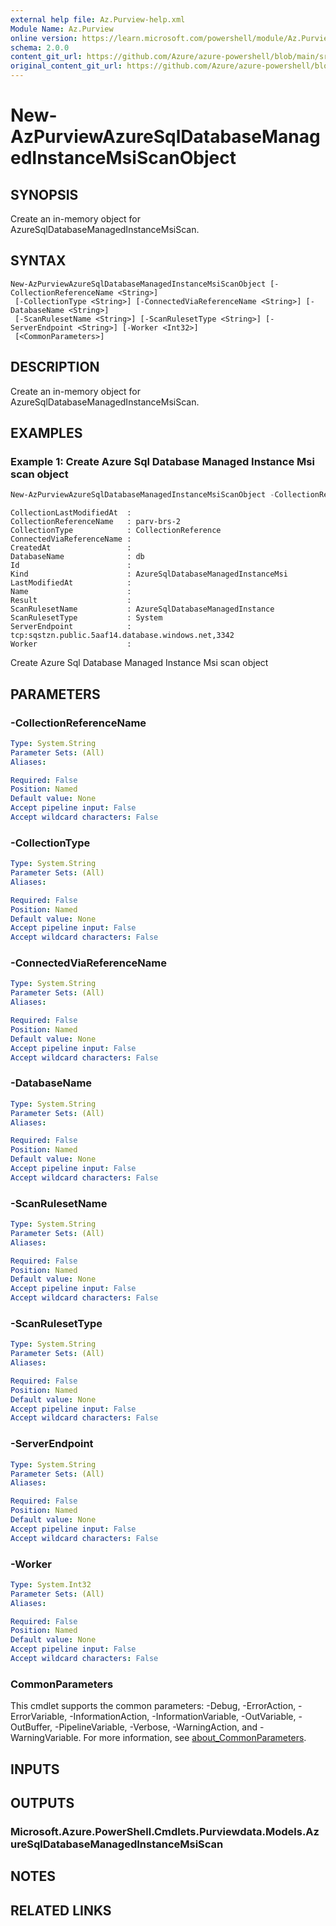 ```yaml
---
external help file: Az.Purview-help.xml
Module Name: Az.Purview
online version: https://learn.microsoft.com/powershell/module/Az.Purview/new-azpurviewazuresqldatabasemanagedinstancemsiscanobject
schema: 2.0.0
content_git_url: https://github.com/Azure/azure-powershell/blob/main/src/Purview/Purview/help/New-AzPurviewAzureSqlDatabaseManagedInstanceMsiScanObject.md
original_content_git_url: https://github.com/Azure/azure-powershell/blob/main/src/Purview/Purview/help/New-AzPurviewAzureSqlDatabaseManagedInstanceMsiScanObject.md
---
```


# New-AzPurviewAzureSqlDatabaseManagedInstanceMsiScanObject

## SYNOPSIS
Create an in-memory object for AzureSqlDatabaseManagedInstanceMsiScan.

## SYNTAX

```
New-AzPurviewAzureSqlDatabaseManagedInstanceMsiScanObject [-CollectionReferenceName <String>]
 [-CollectionType <String>] [-ConnectedViaReferenceName <String>] [-DatabaseName <String>]
 [-ScanRulesetName <String>] [-ScanRulesetType <String>] [-ServerEndpoint <String>] [-Worker <Int32>]
 [<CommonParameters>]
```

## DESCRIPTION
Create an in-memory object for AzureSqlDatabaseManagedInstanceMsiScan.

## EXAMPLES

### Example 1: Create Azure Sql Database Managed Instance Msi scan object
```powershell
New-AzPurviewAzureSqlDatabaseManagedInstanceMsiScanObject -CollectionReferenceName 'parv-brs-2' -CollectionType 'CollectionReference' -DatabaseName 'db' -ScanRulesetName 'AzureSqlDatabaseManagedInstance' -ScanRulesetType 'System' -ServerEndpoint 'tcp:sqstzn.public.5aaf14.database.windows.net,3342'
```

```output
CollectionLastModifiedAt  :
CollectionReferenceName   : parv-brs-2
CollectionType            : CollectionReference
ConnectedViaReferenceName :
CreatedAt                 :
DatabaseName              : db
Id                        :
Kind                      : AzureSqlDatabaseManagedInstanceMsi
LastModifiedAt            :
Name                      :
Result                    :
ScanRulesetName           : AzureSqlDatabaseManagedInstance
ScanRulesetType           : System
ServerEndpoint            : tcp:sqstzn.public.5aaf14.database.windows.net,3342
Worker                    :
```

Create Azure Sql Database Managed Instance Msi scan object

## PARAMETERS

### -CollectionReferenceName

```yaml
Type: System.String
Parameter Sets: (All)
Aliases:

Required: False
Position: Named
Default value: None
Accept pipeline input: False
Accept wildcard characters: False
```

### -CollectionType

```yaml
Type: System.String
Parameter Sets: (All)
Aliases:

Required: False
Position: Named
Default value: None
Accept pipeline input: False
Accept wildcard characters: False
```

### -ConnectedViaReferenceName

```yaml
Type: System.String
Parameter Sets: (All)
Aliases:

Required: False
Position: Named
Default value: None
Accept pipeline input: False
Accept wildcard characters: False
```

### -DatabaseName

```yaml
Type: System.String
Parameter Sets: (All)
Aliases:

Required: False
Position: Named
Default value: None
Accept pipeline input: False
Accept wildcard characters: False
```

### -ScanRulesetName

```yaml
Type: System.String
Parameter Sets: (All)
Aliases:

Required: False
Position: Named
Default value: None
Accept pipeline input: False
Accept wildcard characters: False
```

### -ScanRulesetType

```yaml
Type: System.String
Parameter Sets: (All)
Aliases:

Required: False
Position: Named
Default value: None
Accept pipeline input: False
Accept wildcard characters: False
```

### -ServerEndpoint

```yaml
Type: System.String
Parameter Sets: (All)
Aliases:

Required: False
Position: Named
Default value: None
Accept pipeline input: False
Accept wildcard characters: False
```

### -Worker

```yaml
Type: System.Int32
Parameter Sets: (All)
Aliases:

Required: False
Position: Named
Default value: None
Accept pipeline input: False
Accept wildcard characters: False
```

### CommonParameters
This cmdlet supports the common parameters: -Debug, -ErrorAction, -ErrorVariable, -InformationAction, -InformationVariable, -OutVariable, -OutBuffer, -PipelineVariable, -Verbose, -WarningAction, and -WarningVariable. For more information, see [about_CommonParameters](http://go.microsoft.com/fwlink/?LinkID=113216).

## INPUTS

## OUTPUTS

### Microsoft.Azure.PowerShell.Cmdlets.Purviewdata.Models.AzureSqlDatabaseManagedInstanceMsiScan

## NOTES

## RELATED LINKS
